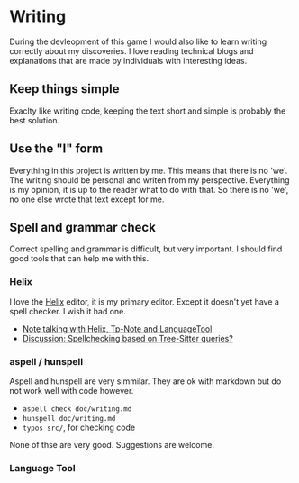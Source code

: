 <!-- Copyright (c) 2023 - Tom Smeets <tom@tsmeets.nl> -->
<!-- writing.md - Learning writing -->
# Writing

During the devleopment of this game I would also like to learn writing correctly about my discoveries.
I love reading technical blogs and explanations that are made by individuals with interesting ideas.

## Keep things simple
Exaclty like writing code, keeping the text short and simple is probably the best solution.

## Use the "I" form
Everything in this project is written by me.
This means that there is no 'we'. The writing should be personal and writen from my perspective.
Everything is my opinion, it is up to the reader what to do with that.
So there is no 'we', no one else wrote that text except for me.

## Spell and grammar check
Correct spelling and grammar is difficult, but very important.
I should find good tools that can help me with this.

### Helix
I love the [Helix](https://helix-editor.com/) editor, it is my primary editor.
Except it doesn't yet have a spell checker. I wish it had one.

- [Note talking with Helix, Tp-Note and LanguageTool](https://blog.getreu.net/20220828-tp-note-new8/)
- [Discussion: Spellchecking based on Tree-Sitter queries?](https://github.com/helix-editor/helix/discussions/3637)

### aspell / hunspell
Aspell and hunspell are very simmilar. They are ok with markdown but do not work well with code however.

- `aspell check doc/writing.md`
- `hunspell doc/writing.md`
- `typos src/`, for checking code


None of thse are very good. Suggestions are welcome.


### Language Tool
